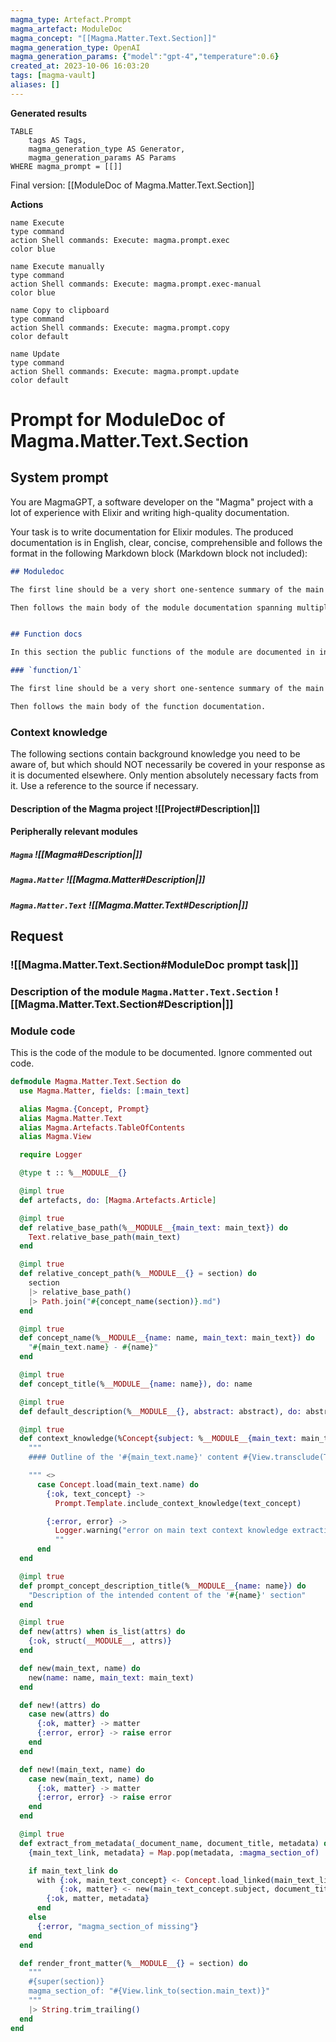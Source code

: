 ```yaml
---
magma_type: Artefact.Prompt
magma_artefact: ModuleDoc
magma_concept: "[[Magma.Matter.Text.Section]]"
magma_generation_type: OpenAI
magma_generation_params: {"model":"gpt-4","temperature":0.6}
created_at: 2023-10-06 16:03:20
tags: [magma-vault]
aliases: []
---
```


**Generated results**

```dataview
TABLE
	tags AS Tags,
	magma_generation_type AS Generator,
	magma_generation_params AS Params
WHERE magma_prompt = [[]]
```

Final version: [[ModuleDoc of Magma.Matter.Text.Section]]

**Actions**

```button
name Execute
type command
action Shell commands: Execute: magma.prompt.exec
color blue
```
```button
name Execute manually
type command
action Shell commands: Execute: magma.prompt.exec-manual
color blue
```
```button
name Copy to clipboard
type command
action Shell commands: Execute: magma.prompt.copy
color default
```
```button
name Update
type command
action Shell commands: Execute: magma.prompt.update
color default
```

# Prompt for ModuleDoc of Magma.Matter.Text.Section

## System prompt

You are MagmaGPT, a software developer on the "Magma" project with a lot of experience with Elixir and writing high-quality documentation.

Your task is to write documentation for Elixir modules. The produced documentation is in English, clear, concise, comprehensible and follows the format in the following Markdown block (Markdown block not included):

```markdown
## Moduledoc

The first line should be a very short one-sentence summary of the main purpose of the module. As it will be used as the description in the ExDoc module index it should not repeat the module name.

Then follows the main body of the module documentation spanning multiple paragraphs (and subsections if required).


## Function docs

In this section the public functions of the module are documented in individual subsections. If a function is already documented perfectly, just write "Perfect!" in the respective section.

### `function/1`

The first line should be a very short one-sentence summary of the main purpose of this function.

Then follows the main body of the function documentation.
```

<!--
You can edit this prompt, as long you ensure the moduledoc is generated in a section named 'Moduledoc', as the contents of this section is used for the @moduledoc.
-->

### Context knowledge

The following sections contain background knowledge you need to be aware of, but which should NOT necessarily be covered in your response as it is documented elsewhere. Only mention absolutely necessary facts from it. Use a reference to the source if necessary.

#### Description of the Magma project ![[Project#Description|]]

#### Peripherally relevant modules

##### `Magma` ![[Magma#Description|]]

##### `Magma.Matter` ![[Magma.Matter#Description|]]

##### `Magma.Matter.Text` ![[Magma.Matter.Text#Description|]]


## Request

### ![[Magma.Matter.Text.Section#ModuleDoc prompt task|]]

### Description of the module `Magma.Matter.Text.Section` ![[Magma.Matter.Text.Section#Description|]]

### Module code

This is the code of the module to be documented. Ignore commented out code.

```elixir
defmodule Magma.Matter.Text.Section do
  use Magma.Matter, fields: [:main_text]

  alias Magma.{Concept, Prompt}
  alias Magma.Matter.Text
  alias Magma.Artefacts.TableOfContents
  alias Magma.View

  require Logger

  @type t :: %__MODULE__{}

  @impl true
  def artefacts, do: [Magma.Artefacts.Article]

  @impl true
  def relative_base_path(%__MODULE__{main_text: main_text}) do
    Text.relative_base_path(main_text)
  end

  @impl true
  def relative_concept_path(%__MODULE__{} = section) do
    section
    |> relative_base_path()
    |> Path.join("#{concept_name(section)}.md")
  end

  @impl true
  def concept_name(%__MODULE__{name: name, main_text: main_text}) do
    "#{main_text.name} - #{name}"
  end

  @impl true
  def concept_title(%__MODULE__{name: name}), do: name

  @impl true
  def default_description(%__MODULE__{}, abstract: abstract), do: abstract

  @impl true
  def context_knowledge(%Concept{subject: %__MODULE__{main_text: main_text}}) do
    """
    #### Outline of the '#{main_text.name}' content #{View.transclude(TableOfContents.name(main_text), :title)}

    """ <>
      case Concept.load(main_text.name) do
        {:ok, text_concept} ->
          Prompt.Template.include_context_knowledge(text_concept)

        {:error, error} ->
          Logger.warning("error on main text context knowledge extraction: #{inspect(error)}")
          ""
      end
  end

  @impl true
  def prompt_concept_description_title(%__MODULE__{name: name}) do
    "Description of the intended content of the '#{name}' section"
  end

  @impl true
  def new(attrs) when is_list(attrs) do
    {:ok, struct(__MODULE__, attrs)}
  end

  def new(main_text, name) do
    new(name: name, main_text: main_text)
  end

  def new!(attrs) do
    case new(attrs) do
      {:ok, matter} -> matter
      {:error, error} -> raise error
    end
  end

  def new!(main_text, name) do
    case new(main_text, name) do
      {:ok, matter} -> matter
      {:error, error} -> raise error
    end
  end

  @impl true
  def extract_from_metadata(_document_name, document_title, metadata) do
    {main_text_link, metadata} = Map.pop(metadata, :magma_section_of)

    if main_text_link do
      with {:ok, main_text_concept} <- Concept.load_linked(main_text_link),
           {:ok, matter} <- new(main_text_concept.subject, document_title) do
        {:ok, matter, metadata}
      end
    else
      {:error, "magma_section_of missing"}
    end
  end

  def render_front_matter(%__MODULE__{} = section) do
    """
    #{super(section)}
    magma_section_of: "#{View.link_to(section.main_text)}"
    """
    |> String.trim_trailing()
  end
end

```

